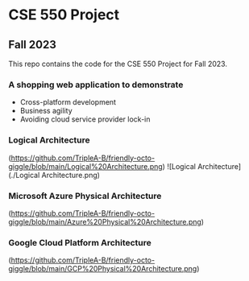# CSE 550 Project
## Fall 2023
This repo contains the code for the CSE 550 Project for Fall 2023.

### A shopping web application to demonstrate
* Cross-platform development
* Business agility
* Avoiding cloud service provider lock-in

### Logical Architecture
(https://github.com/TripleA-B/friendly-octo-giggle/blob/main/Logical%20Architecture.png)
![Logical Architecture](./Logical Architecture.png)

### Microsoft Azure Physical Architecture
(https://github.com/TripleA-B/friendly-octo-giggle/blob/main/Azure%20Physical%20Architecture.png)

### Google Cloud Platform Architecture
(https://github.com/TripleA-B/friendly-octo-giggle/blob/main/GCP%20Physical%20Architecture.png)

